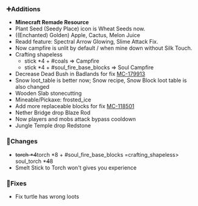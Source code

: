 ### ➕Additions

- **Minecraft Remade Resource**
- Plant Seed (Seedy Place) icon is Wheat Seeds now.
- ((Enchanted) Golden) Apple, Cactus, Melon Juice
- Readd feature: Spectral Arrow Glowing, Slime Attack Fix.
- Now campfire is unlit by default / when mine down without Silk Touch.
- Crafting shapeless
  - stick \*4 + #coals => Campfire
  - stick \*4 + #soul_fire_base_blocks => Soul Campfire
- Decrease Dead Bush in Badlands for fix [MC-179913](https://bugs.mojang.com/projects/MC/issues/MC-179913) 
- Snow loot_table is better now; Snow recipe, Snow Block loot table is also changed
- Wooden Slab stonecutting
- Mineable/Pickaxe: frosted_ice
- Add more replaceable blocks for fix [MC-118501](https://bugs.mojang.com/browse/MC-118501)
- Nether Bridge drop Blaze Rod
- Now players and mobs attack bypass cooldown
- Jungle Temple drop Redstone

### 🔨Changes

- ~~torch \*4~~torch \*8 + #soul_fire_base_blocks =crafting_shapeless> soul_torch *~~4~~8
- Smelt Stick to Torch won't gives you experience

### 🔧Fixes

- Fix turtle has wrong loots